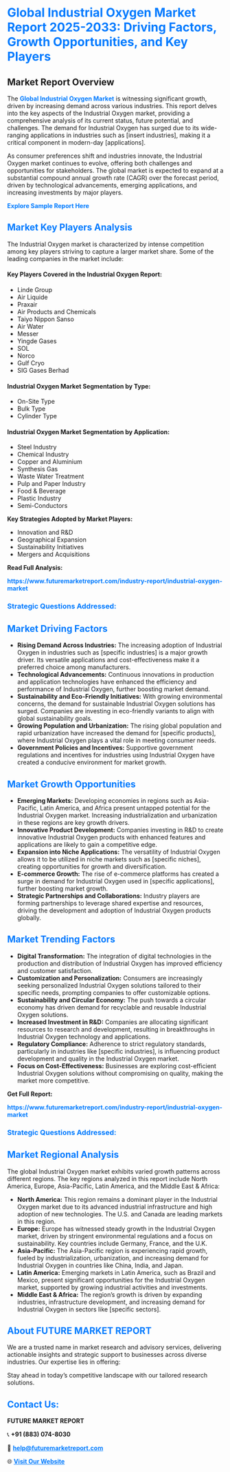 <h1 style="color: #007BFF;">Global Industrial Oxygen Market Report 2025-2033: Driving Factors, Growth Opportunities, and Key Players</h1>

<section id="overview">
<h2>Market Report Overview</h2>
<p>The <a href="https://www.futuremarketreport.com/industry-report/industrial-oxygen-market" style="color: #007BFF; text-decoration: none;"><strong>Global Industrial Oxygen Market</strong></a> is witnessing significant growth, driven by increasing demand across various industries. This report delves into the key aspects of the Industrial Oxygen market, providing a comprehensive analysis of its current status, future potential, and challenges. The demand for Industrial Oxygen has surged due to its wide-ranging applications in industries such as [insert industries], making it a critical component in modern-day [applications].</p>
<p>As consumer preferences shift and industries innovate, the Industrial Oxygen market continues to evolve, offering both challenges and opportunities for stakeholders. The global market is expected to expand at a substantial compound annual growth rate (CAGR) over the forecast period, driven by technological advancements, emerging applications, and increasing investments by major players.</p>
</section>

<section id="overview">
<p><a href="https://www.futuremarketreport.com/request-sample/reportId=28011" style="color: #007BFF; text-decoration: none;"><strong>Explore Sample Report Here</strong></a></p>
</section>

<section id="key-players">
<h2 style="color: #007BFF;">Market Key Players Analysis</h2>
<p>The Industrial Oxygen market is characterized by intense competition among key players striving to capture a larger market share. Some of the leading companies in the market include:</p>
<h4>Key Players Covered in the Industrial Oxygen Report:</h4>
<ul><li>Linde Group</li><li>Air Liquide</li><li>Praxair</li><li>Air Products and Chemicals</li><li>Taiyo Nippon Sanso</li><li>Air Water</li><li>Messer</li><li>Yingde Gases</li><li>SOL</li><li>Norco</li><li>Gulf Cryo</li><li>SIG Gases Berhad</li></ul>
<h4>Industrial Oxygen Market Segmentation by Type:</h4>
<ul><li>On-Site Type</li><li>Bulk Type</li><li>Cylinder Type</li></ul>

<h4>Industrial Oxygen Market Segmentation by Application:</h4>
<ul><li>Steel Industry</li><li>Chemical Industry</li><li>Copper and Aluminium</li><li>Synthesis Gas</li><li>Waste Water Treatment</li><li>Pulp and Paper Industry</li><li>Food &amp; Beverage</li><li>Plastic Industry</li><li>Semi-Conductors</li></ul>
<p><strong>Key Strategies Adopted by Market Players:</strong></p>
<ul>
<li>Innovation and R&D</li>
<li>Geographical Expansion</li>
<li>Sustainability Initiatives</li>
<li>Mergers and Acquisitions</li>
</ul>
</section>

<section>
<p><strong>Read Full Analysis: </strong></p><a href="https://www.futuremarketreport.com/industry-report/industrial-oxygen-market" style="color: #007BFF; text-decoration: none;"><strong>https://www.futuremarketreport.com/industry-report/industrial-oxygen-market</strong></a>
<h3 style="color: #007BFF;">Strategic Questions Addressed:</h3>
</section>

<section id="driving-factors">
<h2 style="color: #007BFF;">Market Driving Factors</h2>
<ul>
<li><strong>Rising Demand Across Industries:</strong> The increasing adoption of Industrial Oxygen in industries such as [specific industries] is a major growth driver. Its versatile applications and cost-effectiveness make it a preferred choice among manufacturers.</li>
<li><strong>Technological Advancements:</strong> Continuous innovations in production and application technologies have enhanced the efficiency and performance of Industrial Oxygen, further boosting market demand.</li>
<li><strong>Sustainability and Eco-Friendly Initiatives:</strong> With growing environmental concerns, the demand for sustainable Industrial Oxygen solutions has surged. Companies are investing in eco-friendly variants to align with global sustainability goals.</li>
<li><strong>Growing Population and Urbanization:</strong> The rising global population and rapid urbanization have increased the demand for [specific products], where Industrial Oxygen plays a vital role in meeting consumer needs.</li>
<li><strong>Government Policies and Incentives:</strong> Supportive government regulations and incentives for industries using Industrial Oxygen have created a conducive environment for market growth.</li>
</ul>
</section>

<section id="growth-opportunities">
<h2 style="color: #007BFF;">Market Growth Opportunities</h2>
<ul>
<li><strong>Emerging Markets:</strong> Developing economies in regions such as Asia-Pacific, Latin America, and Africa present untapped potential for the Industrial Oxygen market. Increasing industrialization and urbanization in these regions are key growth drivers.</li>
<li><strong>Innovative Product Development:</strong> Companies investing in R&D to create innovative Industrial Oxygen products with enhanced features and applications are likely to gain a competitive edge.</li>
<li><strong>Expansion into Niche Applications:</strong> The versatility of Industrial Oxygen allows it to be utilized in niche markets such as [specific niches], creating opportunities for growth and diversification.</li>
<li><strong>E-commerce Growth:</strong> The rise of e-commerce platforms has created a surge in demand for Industrial Oxygen used in [specific applications], further boosting market growth.</li>
<li><strong>Strategic Partnerships and Collaborations:</strong> Industry players are forming partnerships to leverage shared expertise and resources, driving the development and adoption of Industrial Oxygen products globally.</li>
</ul>
</section>

<section id="trending-factors">
<h2 style="color: #007BFF;">Market Trending Factors</h2>
<ul>
<li><strong>Digital Transformation:</strong> The integration of digital technologies in the production and distribution of Industrial Oxygen has improved efficiency and customer satisfaction.</li>
<li><strong>Customization and Personalization:</strong> Consumers are increasingly seeking personalized Industrial Oxygen solutions tailored to their specific needs, prompting companies to offer customizable options.</li>
<li><strong>Sustainability and Circular Economy:</strong> The push towards a circular economy has driven demand for recyclable and reusable Industrial Oxygen solutions.</li>
<li><strong>Increased Investment in R&D:</strong> Companies are allocating significant resources to research and development, resulting in breakthroughs in Industrial Oxygen technology and applications.</li>
<li><strong>Regulatory Compliance:</strong> Adherence to strict regulatory standards, particularly in industries like [specific industries], is influencing product development and quality in the Industrial Oxygen market.</li>
<li><strong>Focus on Cost-Effectiveness:</strong> Businesses are exploring cost-efficient Industrial Oxygen solutions without compromising on quality, making the market more competitive.</li>
</ul>
</section>

<section>
<p><strong>Get Full Report: </strong></p><a href="https://www.futuremarketreport.com/industry-report/industrial-oxygen-market" style="color: #007BFF; text-decoration: none;"><strong>https://www.futuremarketreport.com/industry-report/industrial-oxygen-market</strong></a>
<h3 style="color: #007BFF;">Strategic Questions Addressed:</h3>
</section>


<section id="regional-analysis">
<h2 style="color: #007BFF;">Market Regional Analysis</h2>
<p>The global Industrial Oxygen market exhibits varied growth patterns across different regions. The key regions analyzed in this report include North America, Europe, Asia-Pacific, Latin America, and the Middle East & Africa:</p>
<ul>
<li><strong>North America:</strong> This region remains a dominant player in the Industrial Oxygen market due to its advanced industrial infrastructure and high adoption of new technologies. The U.S. and Canada are leading markets in this region.</li>
<li><strong>Europe:</strong> Europe has witnessed steady growth in the Industrial Oxygen market, driven by stringent environmental regulations and a focus on sustainability. Key countries include Germany, France, and the U.K.</li>
<li><strong>Asia-Pacific:</strong> The Asia-Pacific region is experiencing rapid growth, fueled by industrialization, urbanization, and increasing demand for Industrial Oxygen in countries like China, India, and Japan.</li>
<li><strong>Latin America:</strong> Emerging markets in Latin America, such as Brazil and Mexico, present significant opportunities for the Industrial Oxygen market, supported by growing industrial activities and investments.</li>
<li><strong>Middle East & Africa:</strong> The region’s growth is driven by expanding industries, infrastructure development, and increasing demand for Industrial Oxygen in sectors like [specific sectors].</li>
</ul>
</section>

<footer>
<h2 style="color: #007BFF;">About FUTURE MARKET REPORT</h2>
<p>We are a trusted name in market research and advisory services, delivering actionable insights and strategic support to businesses across diverse industries. Our expertise lies in offering:</p>

<p>Stay ahead in today’s competitive landscape with our tailored research solutions.</p>

<h2 style="color: #007BFF;">Contact Us:</h2>
<p><strong>FUTURE MARKET REPORT</strong></p>
<p>📞 <strong>+91 (883) 074-8030</strong></p>
<p>📧 <strong><a href="mailto:help@futuremarketreport.com" style="color: #007BFF;">help@futuremarketreport.com</a></strong></p>
<p>🌐 <strong><a href="https://www.futuremarketreport.com/" style="color: #007BFF;">Visit Our Website</a></strong></p>
</footer>